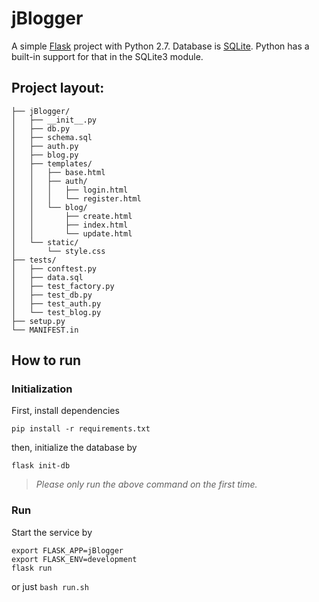 # jBlogger

A simple [Flask](http://flask.pocoo.org/) project with Python 2.7. 
Database is [SQLite](https://sqlite.org/about.html). Python has a built-in support for that in the SQLite3 module.

## Project layout:
```
├── jBlogger/
│   ├── __init__.py
│   ├── db.py
│   ├── schema.sql
│   ├── auth.py
│   ├── blog.py
│   ├── templates/
│   │   ├── base.html
│   │   ├── auth/
│   │   │   ├── login.html
│   │   │   └── register.html
│   │   └── blog/
│   │       ├── create.html
│   │       ├── index.html
│   │       └── update.html
│   └── static/
│       └── style.css
├── tests/
│   ├── conftest.py
│   ├── data.sql
│   ├── test_factory.py
│   ├── test_db.py
│   ├── test_auth.py
│   └── test_blog.py
├── setup.py
└── MANIFEST.in
```

## How to run
### Initialization
First, install dependencies
```
pip install -r requirements.txt
```
then, initialize the database by
```
flask init-db
```
> *Please only run the above command on the first time.*

### Run
Start the service by
```
export FLASK_APP=jBlogger
export FLASK_ENV=development
flask run
```
or just `bash run.sh`